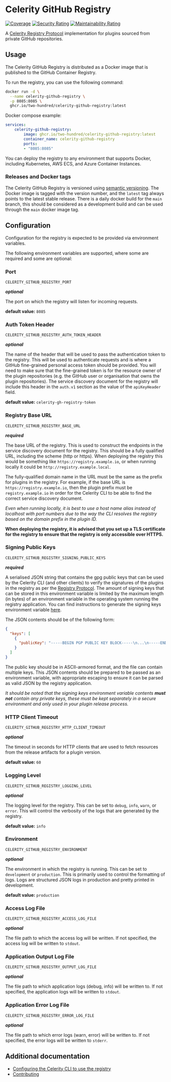# Celerity GitHub Registry

[![Coverage](https://sonarcloud.io/api/project_badges/measure?project=two-hundred_celerity-github-registry&metric=coverage)](https://sonarcloud.io/summary/new_code?id=two-hundred_celerity-github-registry)
[![Security Rating](https://sonarcloud.io/api/project_badges/measure?project=two-hundred_celerity-github-registry&metric=security_rating)](https://sonarcloud.io/summary/new_code?id=two-hundred_celerity-github-registry)
[![Maintainability Rating](https://sonarcloud.io/api/project_badges/measure?project=two-hundred_celerity-github-registry&metric=sqale_rating)](https://sonarcloud.io/summary/new_code?id=two-hundred_celerity-github-registry)

A [Celerity Registry Protocol](https://www.celerityframework.io/plugin-framework/docs/registry-protocols-formats/registry-protocol) implementation for plugins sourced from private GitHub repositories.

## Usage

The Celerity GitHub Registry is distributed as a Docker image that is published to the GitHub Container Registry.

To run the registry, you can use the following command:

```bash
docker run -d \
  --name celerity-github-registry \
  -p 8085:8085 \
  ghcr.io/two-hundred/celerity-github-registry:latest
```

Docker compose example:

```yaml
services:
    celerity-github-registry:
        image: ghcr.io/two-hundred/celerity-github-registry:latest
        container_name: celerity-github-registry
        ports:
        - "8085:8085"
```

You can deploy the registry to any environment that supports Docker, including Kubernetes, AWS ECS, and Azure Container Instances.

### Releases and Docker tags

The Celerity GitHub Registry is versioned using [semantic versioning](https://semver.org/).
The Docker image is tagged with the version number, and the `latest` tag always points to the latest stable release.
There is a daily docker build for the `main` branch, this should be considered as a development build and can be used through the `main` docker image tag.

## Configuration

Configuration for the registry is expected to be provided via environment variables.

The following environment variables are supported, where some are required and some are optional:

### Port 

`CELERITY_GITHUB_REGISTRY_PORT`

**_optional_**

The port on which the registry will listen for incoming requests.

**default value:** `8085`

### Auth Token Header

`CELERITY_GITHUB_REGISTRY_AUTH_TOKEN_HEADER`

**_optional_**

The name of the header that will be used to pass the authentication token to the registry.
This will be used to authenticate requests and is where a GitHub fine-grained personal access token should be provided.
You will need to make sure that the fine-grained token is for the resource owner of the plugin repositories (e.g. the GitHub user or organisation that owns the plugin repositories).
The service discovery document for the registry will include this header in the `auth.v1` section as the value of the `apiKeyHeader` field.

**default value:** `celerity-gh-registry-token`

### Registry Base URL 

`CELERITY_GITHUB_REGISTRY_BASE_URL`

**_required_**

The base URL of the registry. This is used to construct the endpoints in the service discovery document
for the registry.
This should be a fully qualified URL, including the scheme (http or https).
When deploying the registry this would be something like `https://registry.example.io`,
or when running locally it could be `http://registry.example.local`.

The fully-qualified domain name in the URL must be the same as the prefix for plugins in the registry.
For example, if the base URL is `https://registry.example.io`, then the plugin prefix must be `registry.example.io` in order for the Celerity CLI to be able to find the correct service discovery document.

_Even when running locally, it is best to use a host name alias instead of localhost with port numbers due to the way the CLI resolves the registry based on the domain prefix in the plugin ID._

**When deploying the registry, it is advised that you set up a TLS certificate for the registry to ensure that the registry is only accessible over HTTPS.**

### Signing Public Keys

`CELERITY_GITHUB_REGISTRY_SIGNING_PUBLIC_KEYS`

**_required_**

A serialised JSON string that contains the gpg public keys that can be used by the Celerity CLI (and other clients) to verify the signatures of the plugins in the registry as per the [Registry Protocol](https://www.celerityframework.io/plugin-framework/docs/registry-protocols-formats/registry-protocol).
The amount of signing keys that can be stored in this environment variable is limited by the maximum length (in bytes) of an environment variable in the operating system running the registry application.
You can find instructions to generate the signing keys environment variable [here](docs/SIGNING_KEYS.md).

The JSON contents should be of the following form:

```json
{
  "keys": [
    {
      "publicKey": "-----BEGIN PGP PUBLIC KEY BLOCK-----\n...\n-----END PGP PUBLIC KEY BLOCK-----"
    }
  ]
}
```

The public key should be in ASCII-armored format, and the file can contain multiple keys.
This JSON contents should be prepared to be passed as an environment variable, with appropriate escaping to ensure it can be parsed as valid JSON by the registry application.

_It should be noted that the signing keys environment variable contents **must not** contain any private keys, these must be kept separately in a secure environment and only used in your plugin release process._

### HTTP Client Timeout

`CELERITY_GITHUB_REGISTRY_HTTP_CLIENT_TIMEOUT`

**_optional_**

The timeout in seconds for HTTP clients that are used to fetch resources from the release artifacts
for a plugin version.

**default value:** `60`

### Logging Level

`CELERITY_GITHUB_REGISTRY_LOGGING_LEVEL`

**_optional_**

The logging level for the registry. This can be set to `debug`, `info`, `warn`, or `error`.
This will control the verbosity of the logs that are generated by the registry.

**default value:** `info`

### Environment

`CELERITY_GITHUB_REGISTRY_ENVIRONMENT`

**_optional_**

The environment in which the registry is running. This can be set to `development` or `production`.
This is primarily used to control the formatting of logs. Logs are structured JSON logs in production and pretty printed in development.

**default value:** `production`

### Access Log File

`CELERITY_GITHUB_REGISTRY_ACCESS_LOG_FILE`

**_optional_**

The file path to which the access log will be written.
If not specified, the access log will be written to `stdout`.

### Application Output Log File

`CELERITY_GITHUB_REGISTRY_OUTPUT_LOG_FILE`

**_optional_**

The file path to which application logs (debug, info) will be written to.
If not specified, the application logs will be written to `stdout`.

### Application Error Log File

`CELERITY_GITHUB_REGISTRY_ERROR_LOG_FILE`

**_optional_**

The file path to which error logs (warn, error) will be written to.
If not specified, the error logs will be written to `stderr`.

## Additional documentation

- [Configuring the Celerity CLI to use the registry](docs/CLI_CONFIGURATION.md)
- [Contributing](docs/CONTRIBUTING.md)
